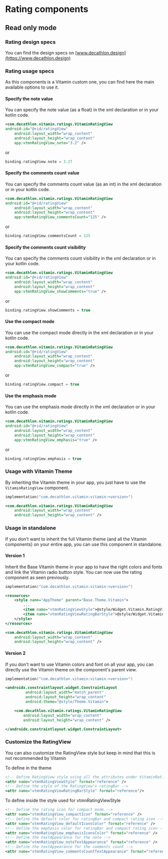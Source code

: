 # Rating components

## Read only mode

### Rating design specs

You can find the design specs on [www.decathlon.design](https://www.decathlon.design)

### Rating usage specs

As this components is a Vitamin custom one, you can find here the main available options to use it.

#### Specify the note value

You can specify the note value (as a float) in the xml declaration or in your kotlin code.

```xml
<com.decathlon.vitamin.ratings.VitaminRatingView
android:id="@+id/ratingView"
    android:layout_width="wrap_content"
    android:layout_height="wrap_content"
    app:vtmnRatingView_note="3.2" />
```

or

```kotlin 
binding.ratingView.note = 3.2f
```

#### Specify the comments count value

You can specify the comments count value (as an int) in the xml declaration or in your kotlin code.

```xml
<com.decathlon.vitamin.ratings.VitaminRatingView
android:id="@+id/ratingView"
    android:layout_width="wrap_content"
    android:layout_height="wrap_content"
    app:vtmnRatingView_commentsCount="125" />
```

or

```kotlin 
binding.ratingView.commentsCount = 125
```

#### Specify the comments count visibility

You can specify the comments count visibility in the xml declaration or in your kotlin code.

```xml
<com.decathlon.vitamin.ratings.VitaminRatingView
android:id="@+id/ratingView"
    android:layout_width="wrap_content"
    android:layout_height="wrap_content"
    app:vtmnRatingView_showComments="true" />
```

or

```kotlin 
binding.ratingView.showComments = true
```

#### Use the compact mode

You can use the compact mode directly in the xml declaration or in your kotlin code.

```xml
<com.decathlon.vitamin.ratings.VitaminRatingView
android:id="@+id/ratingView"
    android:layout_width="wrap_content"
    android:layout_height="wrap_content"
    app:vtmnRatingView_compact="true" />
```

or

```kotlin 
binding.ratingView.compact = true
```

#### Use the emphasis mode

You can use the emphasis mode directly in the xml declaration or in your kotlin code.

```xml
<com.decathlon.vitamin.ratings.VitaminRatingView
android:id="@+id/ratingView"
    android:layout_width="wrap_content"
    android:layout_height="wrap_content"
    app:vtmnRatingView_emphasis="true" />
```

or

```kotlin 
binding.ratingView.emphasis = true
```

### Usage with Vitamin Theme

By inheriting the Vitamin theme in your app, you just have to use the `VitaminRatingView` component. 

```kotlin 
implementation("com.decathlon.vitamin:vitamin:<version>")
```
```xml
<com.decathlon.vitamin.ratings.VitaminRatingView
    android:layout_width="wrap_content"
    android:layout_height="wrap_content" />
```

### Usage in standalone

If you don't want to inherit the full Vitamin theme (and all the Vitamin components) on your entire app, you can use this component in standalone.

#### Version 1

Inherit the Base Vitamin theme in your app to have the right colors and fonts and link the Vitamin radio button style.
You can now use the rating component as seen previously.

```kotlin
implementation("com.decathlon.vitamin:vitamin:<version>")
```

```xml
<resources>
    <style name="AppTheme" parent="Base.Theme.Vitamin">
        ...
        <item name="vtmnRatingViewStyle">@style/Widget.Vitamin.RatingView</item>
        <item name="vtmnRatingViewRatingBarStyle">@style/Widget.Vitamin.RatingView.RatingBar</item>
    </style>
</resources>
```

```xml
<com.decathlon.vitamin.ratings.VitaminRatingView
    android:layout_width="wrap_content"
    android:layout_height="wrap_content" />
```

#### Version 2


If you don't want to use Vitamin colors and font on all your app, you can directly use the Vitamin theme on the component's parent view.

```kotlin
implementation("com.decathlon.vitamin:vitamin:<version>")
```

```xml
<androidx.constraintlayout.widget.ConstraintLayout
         android:layout_width="match_parent"
         android:layout_height="wrap_content"
         android:theme="@style/Theme.Vitamin">

    <com.decathlon.vitamin.ratings.VitaminRatingView
        android:layout_width="wrap_content"
        android:layout_height="wrap_content" />

</androidx.constraintlayout.widget.ConstraintLayout>
```

### Customize the RatingView

You can also customize the RatingView style but keep in mind that this is not recommended by Vitamin

To define in the theme
```xml
<!-- Define RatingView style using all the attributes under VitaminRatingView -->
<attr name="vtmnRatingViewStyle" format="reference" />
<!-- Define the style of the RatingView's ratingBar -->
<attr name="vtmnRatingViewRatingBarStyle" format="reference"/>
```

To define inside the style used for vtmnRatingViewStyle
```xml
<!-- Define the rating icon for compact mode -->
<attr name="vtmnRatingView_compactIcon" format="reference" />
<!-- Define the default color for ratingBar and compact rating icon -->
<attr name="vtmnRatingView_defaultIconsColor" format="reference" />
<!-- Define the emphasis color for ratingBar and compact rating icon -->
<attr name="vtmnRatingView_emphasisIconsColor" format="reference" />
<!-- Define the textAppearance for the note -->
<attr name="vtmnRatingView_noteTextAppearance" format="reference" />
<!-- Define the textAppearance for the comments count -->
<attr name="vtmnRatingView_commentsCountTextAppearance" format="reference" />


```